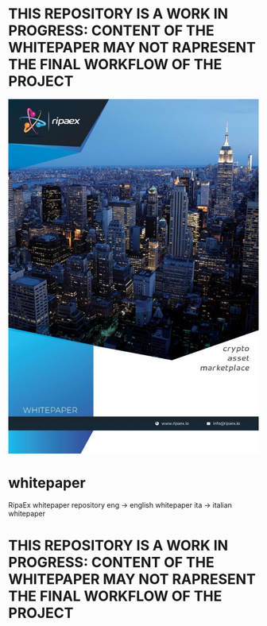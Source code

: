 # THIS REPOSITORY IS A WORK IN PROGRESS: CONTENT OF THE WHITEPAPER MAY NOT RAPRESENT THE FINAL WORKFLOW OF THE PROJECT

<p align="center">
    <a href="./eng/RipaEx_WP_EN.pdf" >
        <img border="0" alt="REWPFC" src="./RipaExWPFrontCover.png" >
    </a>
</p>

# whitepaper
RipaEx whitepaper repository
eng -> english whitepaper
ita -> italian whitepaper

# THIS REPOSITORY IS A WORK IN PROGRESS: CONTENT OF THE WHITEPAPER MAY NOT RAPRESENT THE FINAL WORKFLOW OF THE PROJECT
